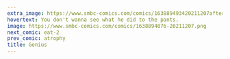 ```yaml
---
extra_image: https://www.smbc-comics.com/comics/163889493420211207after.png
hovertext: You don't wanna see what he did to the pants.
image: https://www.smbc-comics.com/comics/1638894876-20211207.png
next_comic: eat-2
prev_comic: atrophy
title: Genius
---
```


